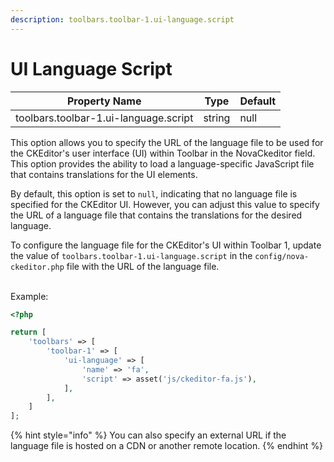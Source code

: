 ```yaml
---
description: toolbars.toolbar-1.ui-language.script
---
```


# UI Language Script

| Property Name                         | Type   | Default |
| ------------------------------------- | ------ | ------- |
| toolbars.toolbar-1.ui-language.script | string | null    |

This option allows you to specify the URL of the language file to be used for the CKEditor's user interface (UI) within Toolbar in the NovaCkeditor field. This option provides the ability to load a language-specific JavaScript file that contains translations for the UI elements.

By default, this option is set to `null`, indicating that no language file is specified for the CKEditor UI. However, you can adjust this value to specify the URL of a language file that contains the translations for the desired language.

To configure the language file for the CKEditor's UI within Toolbar 1, update the value of `toolbars.toolbar-1.ui-language.script` in the `config/nova-ckeditor.php` file with the URL of the language file.

\
Example:

```php
<?php

return [    
    'toolbars' => [
        'toolbar-1' => [
            'ui-language' => [
                'name' => 'fa',
                'script' => asset('js/ckeditor-fa.js'),
            ],
        ],
    ]
];
```

{% hint style="info" %}
You can also specify an external URL if the language file is hosted on a CDN or another remote location.
{% endhint %}





